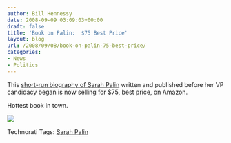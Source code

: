 ```yaml
---
author: Bill Hennessy
date: 2008-09-09 03:09:03+00:00
draft: false
title: 'Book on Palin:  $75 Best Price'
layout: blog
url: /2008/09/08/book-on-palin-75-best-price/
categories:
- News
- Politics
---
```


This [short-run biography of Sarah Palin](https://www.amazon.com/Sarah-Hockey-Alaskas-Political-Establishment/dp/0979047080?&camp=212361&linkCode=wey&tag=hennesssview-20&creative=380729) written and published before her VP candidacy began is now selling for $75, best price, on Amazon.

 

Hottest book in town.

 

[![](https://ecx.images-amazon.com/images/I/51I7raBM8SL._SL500_AA240_.jpg)
](https://ecx.images-amazon.com/images/I/51I7raBM8SL._SL500_AA240_.jpg)

 

Technorati Tags: [Sarah Palin](https://technorati.com/tags/Sarah%20Palin)
